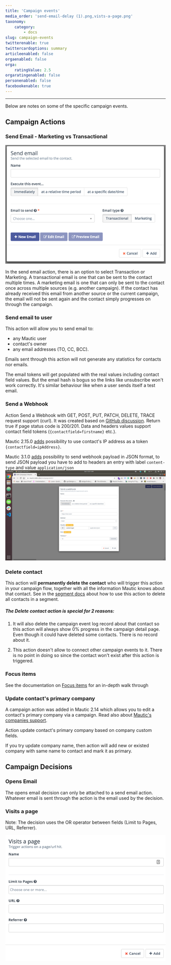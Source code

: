 ```yaml
---
title: 'Campaign events'
media_order: 'send-email-delay (1).png,vists-a-page.png'
taxonomy:
    category:
        - docs
slug: campaign-events
twitterenable: true
twittercardoptions: summary
articleenabled: false
orgaenabled: false
orga:
    ratingValue: 2.5
orgaratingenabled: false
personenabled: false
facebookenable: true
---
```


---------------------

Below are notes on some of the specific campaign events.

## Campaign Actions

### Send Email - Marketing vs Transactional

![](send-email-delay%20(1).png)

In the send email action, there is an option to select Transaction or Marketing. A transactional email is one that can be sent to the contact multiple times. A marketing email is one that can only be sent to the contact once across multiple sources (e.g. another campaign). If the contact has already received this email from another source or the current campaign, the email will not be sent again and the contact simply progresses on through the campaign.


### Send email to user

This action will allow you to send email to:

- any Mautic user
- contact's owner
- any email addresses (TO, CC, BCC).

Emails sent through this action will not generate any statistics for contacts nor emails.

The email tokens will get populated with the real values including contact field values. But the email hash is bogus so the links like unsubscribe won't work correctly. It's similar behaviour like when a user sends itself a test email.

### Send a Webhook

Action Send a Webhook with GET, POST, PUT, PATCH, DELETE, TRACE request support (curl). It was created based on [GitHub discussion][webhook-discussion-github]. Return true if page status code is 200/201. Data and headers values support contact field tokens (`{contactfield=firstname}` etc.).

Mautic 2.15.0 [adds][215-ip-as-token] possibility to use contact's IP address as a token `{contactfield=ipAddress}`.

Mautic 3.1.0 [adds][8959-send-content-as-json] possibility to send webhook payload in JSON format, to send JSON payload you have to add to headers an entry with label `content-type` and value `application/json`
![](send-json-webhooks.png)

### Delete contact

This action will **permanently delete the contact** who will trigger this action in your campaign flow, together with all the information Mautic knows about that contact. See in the [segment docs][segments] about how to use this action to delete all contacts in a segment.

##### The Delete contact action is special for 2 reasons:

1.  It will also delete the campaign event log record about that contact so this action will always show 0% progress in the campaign detail page. Even though it could have deleted some contacts. There is no record about it.

2. This action doesn't allow to connect other campaign events to it. There is no point in doing so since the contact won't exist after this action is triggered.

### Focus items

See the documentation on [Focus items][focus-items] for an in-depth walk through

### Update contact's primary company

A campaign action was added in Mautic 2.14 which allows you to edit a contact's primary company via a campaign. Read also about [Mautic's companies support][companies].

Action update contact's primary company based on company custom fields. 

If you try update company name, then action will add new or existed company with same name to contact and mark it as primary.

## Campaign Decisions

### Opens Email

The opens email decision can only be attached to a send email action. Whatever email is sent through the action is the email used by the decision.

### Visits a page

Note: The decision uses the OR operator between fields (Limit to Pages, URL, Referrer).

![](visits-a-page.png)

[webhook-discussion-github]: <https://www.github.com/mautic/mautic/issues/854>
[215-ip-as-token]: <https://www.github.com/mautic/mautic/pull/6539>
[segments]: </contacts/manage-segments>
[focus-items]: </channels/focus-items>
[companies]: <contacts/companies>
[8959-send-content-as-json]: <https://github.com/mautic/mautic/pull/8959>